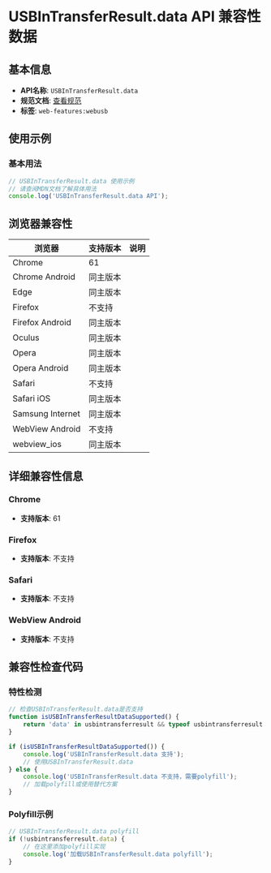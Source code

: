 # USBInTransferResult.data API 兼容性数据

## 基本信息

- **API名称**: `USBInTransferResult.data`
- **规范文档**: [查看规范](https://wicg.github.io/webusb/#dom-usbintransferresult-data)
- **标签**: `web-features:webusb`

## 使用示例

### 基本用法

```javascript
// USBInTransferResult.data 使用示例
// 请查阅MDN文档了解具体用法
console.log('USBInTransferResult.data API');
```

## 浏览器兼容性

| 浏览器 | 支持版本 | 说明 |
|--------|----------|------|
| Chrome | 61 |  |
| Chrome Android | 同主版本 |  |
| Edge | 同主版本 |  |
| Firefox | 不支持 |  |
| Firefox Android | 同主版本 |  |
| Oculus | 同主版本 |  |
| Opera | 同主版本 |  |
| Opera Android | 同主版本 |  |
| Safari | 不支持 |  |
| Safari iOS | 同主版本 |  |
| Samsung Internet | 同主版本 |  |
| WebView Android | 不支持 |  |
| webview_ios | 同主版本 |  |

## 详细兼容性信息

### Chrome

- **支持版本**: 61

### Firefox

- **支持版本**: 不支持

### Safari

- **支持版本**: 不支持

### WebView Android

- **支持版本**: 不支持

## 兼容性检查代码

### 特性检测

```javascript
// 检查USBInTransferResult.data是否支持
function isUSBInTransferResultDataSupported() {
    return 'data' in usbintransferresult && typeof usbintransferresult.data === 'function';
}

if (isUSBInTransferResultDataSupported()) {
    console.log('USBInTransferResult.data 支持');
    // 使用USBInTransferResult.data
} else {
    console.log('USBInTransferResult.data 不支持，需要polyfill');
    // 加载polyfill或使用替代方案
}
```

### Polyfill示例

```javascript
// USBInTransferResult.data polyfill
if (!usbintransferresult.data) {
    // 在这里添加polyfill实现
    console.log('加载USBInTransferResult.data polyfill');
}
```

